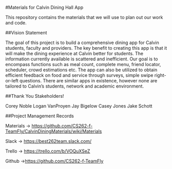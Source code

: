 #Materials for Calvin Dining Hall App

This repository contains the materials that we will use to plan out our work and code.

##Vision Statement

The goal of this project is to build a comprehensive dining app for Calvin students, faculty and providers. The key benefit to creating this app is that it will make the dining experience at Calvin better for students. The information currently available is scattered and inefficient. Our goal is to encompass functions such as meal count, complete menu, friend locator, scheduler, crowd estimations etc. The app can also be utilized to obtain efficient feedback on food and service through surveys, simple swipe right-or-left questions. There are similar apps in existence, however none are tailored to Calvin’s students, network and academic environment.

##Thank You Stakeholders!

Corey Noble
Logan VanProyen
Jay Bigelow
Casey Jones
Jake Schott


##Project Management Records

Materials -> https://github.com/CS262-f-TeamFly/CalvinDiningMaterials/wiki/Materials

Slack -> https://best262team.slack.com/

Trello -> https://trello.com/b/VOQuXSeZ

Github ->https://github.com/CS262-f-TeamFly
